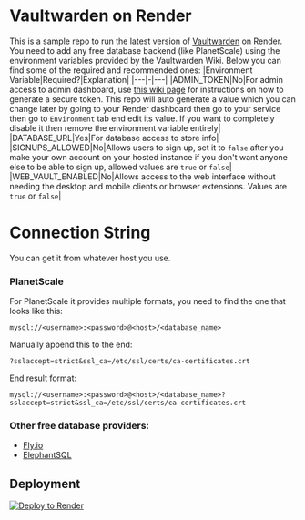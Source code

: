 # Vaultwarden on Render
This is a sample repo to run the latest version of [Vaultwarden](https://github.com/dani-garcia/vaultwarden) on Render. You need to add any free database backend (like PlanetScale) using the environment variables provided by the Vaultwarden Wiki. Below you can find some of the required and recommended ones:
|Environment Variable|Required?|Explanation|
|---|-|---|
|ADMIN_TOKEN|No|For admin access to admin dashboard, use [this wiki page](https://github.com/dani-garcia/vaultwarden/wiki/Enabling-admin-page) for instructions on how to generate a secure token. This repo will auto generate a value which you can change later by going to your Render dashboard then go to your service then go to `Environment` tab end edit its value. If you want to completely disable it then remove the environment variable entirely|
|DATABASE_URL|Yes|For database access to store info|
|SIGNUPS_ALLOWED|No|Allows users to sign up, set it to `false` after you make your own account on your hosted instance if you don't want anyone else to be able to sign up, allowed values are `true` or `false`|
|WEB_VAULT_ENABLED|No|Allows access to the web interface without needing the desktop and mobile clients or browser extensions. Values are `true` or `false`|

# Connection String
You can get it from whatever host you use.
### PlanetScale
For PlanetScale it provides multiple formats, you need to find the one that looks like this:  
```
mysql://<username>:<password>@<host>/<database_name>
```  
Manually append this to the end:
```
?sslaccept=strict&ssl_ca=/etc/ssl/certs/ca-certificates.crt
```
End result format:
```
mysql://<username>:<password>@<host>/<database_name>?sslaccept=strict&ssl_ca=/etc/ssl/certs/ca-certificates.crt
```
### Other free database providers:
- [Fly.io](https://fly.io/)
- [ElephantSQL](https://www.elephantsql.com/)

## Deployment

[![Deploy to Render](https://render.com/images/deploy-to-render-button.svg)](https://render.com/deploy?repo=https://github.com/mostafa-abdelbrr/vaultwarden-render)
